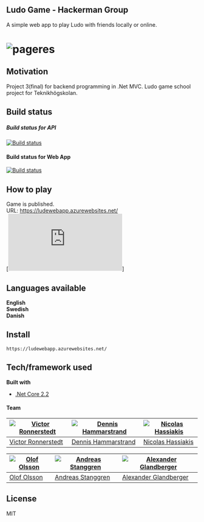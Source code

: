 ## Ludo Game - Hackerman Group
A simple web app to play Ludo with friends locally or online.

# ![pageres](https://image.spreadshirtmedia.net/image-server/v1/mp/compositions/T56A1MPA89PT17X61Y27D151018786S100/views/1,width=1200,height=630,appearanceId=1,backgroundColor=F2F2F2,version=1752336233/hacker-man-tote-bag.jpg)

## Motivation
Project 3(final) for backend programming in .Net MVC.
Ludo game school project for Teknikhögskolan.

## 
## Build status
##### Build status for API
[![Build status](https://dev.azure.com/HackermanWebApp/Hackerman_Web_App/_apis/build/status/Api%20build)](https://dev.azure.com/HackermanWebApp/Hackerman_Web_App/_build/latest?definitionId=2)

#### Build status for Web App
[![Build status](https://dev.azure.com/HackermanWebApp/Hackerman_Web_App/_apis/build/status/Web%20App)](https://dev.azure.com/HackermanWebApp/Hackerman_Web_App/_build/latest?definitionId=1)
## How to play
Game is published. <br>
URL: https://ludewebapp.azurewebsites.net/ <br>
[![Manual](https://github.com/PGBFDH18/project-3-ludo-web-app-hackerman_web_page/blob/Aprove-or-die-2/docs/Manual.md)]

## Languages available
**English <br>
Swedish <br>
Danish**


## Install
```
https://ludewebapp.azurewebsites.net/
```

## Tech/framework used
<b>Built with</b>
- [.Net Core 2.2](https://dotnet.microsoft.com/download/dotnet-core/2.2)

#### Team

[![Victor Ronnerstedt](https://github.com/Krypt0r7.png?size=130)](https://github.com/Krypt0r7) | [![Dennis Hammarstrand](https://github.com/dennishammarstrand.png?size=130)](https://github.com/dennishammarstrand) | [![Nicolas Hassiakis](https://github.com/nhassiakis.png?size=130)](https://github.com/nhassiakis)
---|---|---
[Victor Ronnerstedt](https://github.com/Krypt0r7) | [Dennis Hammarstrand](https://github.com/dennishammarstrand) | [Nicolas Hassiakis](https://github.com/nhassiakis)

[![Olof Olsson](https://github.com/olssonolof.png?size=130)](https://github.com/olssonolof) | [![Andreas Stanggren](https://github.com/stanggren.png?size=130)](https://github.com/stanggren) | [![Alexander Glandberger](https://github.com/AlexanderGlandberger.png?size=130)](https://github.com/AlexanderGlandberger)
---|---|---
[Olof Olsson](https://github.com/olssonolof) | [Andreas Stanggren](https://github.com/stanggren) | [Alexander Glandberger](https://github.com/stanggren)

## License

MIT 
